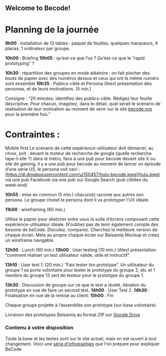 ## Welcome to Becode!

# Planning de la journée

**9h00** : installation de 13 tables : paquet de feuilles, quelques marqueurs, 4 places. 1 ordinateur par groupe.

**10h00** : Briefing
**10h05** : qu’est-ce que l’ux ? Qu’est-ce que le “rapid prototyping” ?

**10h30** : répartition des groupes
en mode aléatoire : on fait piocher des bouts de papier avec des numéros dessus et ceux qui ont le même numéro sont ensemble 
**10h35** : Publics-cible et Persona
(Alex) présentation des personas, et de leurs motivations. (5 min.)

Consigne : “20 minutes: identifiez des publics-cible. Rédigez leur feuille descriptive.
Pour chacun,  imaginez, dans le détail, quel serait le scénario de réalisation de leur motivation au moment de venir sur le site [becode.org](http://www.becode.org/) pour la première fois.”
 
# Contraintes :
Mobile first
Le scénario de cette expérience-utilisateur doit démarrer, au choix, soit :
devant le moteur de recherche de google (quelle recherche tape-t-elle ?)
dans le métro, face à une pub pour becode
devant site X ou site de gaming, il y a une pub pour becode
au moment de lancer un épisode d’une série US, le persona voit ceci : [https://dl.dropboxusercontent.com/u/150457/hulu-becode.jpeg](hulu.jpeg)
via une pub Facebook
via une pub sur Google Search (pub ciblées du week-end)

**10h55** : mise en commun (5 min.)
chacun(e) raconte aux autres son persona.
Le groupe choisit le persona dont il va prototyper l’UX idéale.

**11h00** : wireframing (60 min.)

Utilise le papier pour sketcher entre vous la suite d’écrans composant cette expérience-utilisateur idéale. N’oubliez pas de tenir également compte des besoins de beCode. Discutez, comparez. Cherchez la meilleure version de chaque écran. 
Mets au propre chaque écran sur Balsamiq Mockup et créez un wireframe navigable.

**12h00** : Lunch (60 min.)
**13h00** : User testing (10 min.)
(Alex) présentation “comment réaliser un test utilisateur valide, utile et instructif”.

**13h10** : User test 1.  (20 min.)
“Fais tester ton prototype”.
Un utilisateur du groupe 1 se porte volontaire pour tester le prototype du groupe 2, etc et 1 membre du groupe 13 sert de testeur pour le prototype du groupe 1.

**13h30** : Discussion de groupe sur ce que le test a révélé, itération du prototype en vue de faire un second test.
**14h00** : User Test 2.
**14h30** : Finalisation en vue de la remise au client.
**15h00** : Fin

Chaque groupe projette à l’assemblée son prototype (sur base volontaire)

Livraison des prototypes Balsamiq au format ZIP sur [Google Drive](https://drive.google.com/drive/folders/0B95kMq28iSwCOXlaUVBwdDJ5aWc?usp=sharing)


### Contenu à votre disposition
Toute la base et les textes sont sur le site actuel, mais on est ouvert à tout changement.
Voici une [série d'infographies](https://drive.google.com/drive/folders/0B95kMq28iSwCdTVkLUtRV05HTXM?usp=sharing) que l'on prépare pour expliquer BeCode




